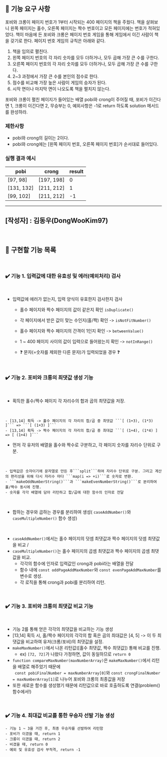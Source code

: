 ## 🚀 기능 요구 사항

포비와 크롱이 페이지 번호가 1부터 시작되는 400 페이지의 책을 주웠다. 책을 살펴보니 왼쪽 페이지는 홀수, 오른쪽 페이지는 짝수 번호이고 모든 페이지에는 번호가 적혀있었다. 책이 마음에 든 포비와 크롱은 페이지 번호 게임을 통해 게임에서 이긴 사람이 책을 갖기로 한다. 페이지 번호 게임의 규칙은 아래와 같다.

1. 책을 임의로 펼친다.
2. 왼쪽 페이지 번호의 각 자리 숫자를 모두 더하거나, 모두 곱해 가장 큰 수를 구한다.
3. 오른쪽 페이지 번호의 각 자리 숫자를 모두 더하거나, 모두 곱해 가장 큰 수를 구한다.
4. 2~3 과정에서 가장 큰 수를 본인의 점수로 한다.
5. 점수를 비교해 가장 높은 사람이 게임의 승자가 된다.
6. 시작 면이나 마지막 면이 나오도록 책을 펼치지 않는다.

포비와 크롱이 펼친 페이지가 들어있는 배열 pobi와 crong이 주어질 때, 포비가 이긴다면 1, 크롱이 이긴다면 2, 무승부는 0, 예외사항은 -1로 return 하도록 solution 메서드를 완성하라.

### 제한사항

- pobi와 crong의 길이는 2이다.
- pobi와 crong에는 [왼쪽 페이지 번호, 오른쪽 페이지 번호]가 순서대로 들어있다.

### 실행 결과 예시

| pobi       | crong      | result |
| ---------- | ---------- | ------ |
| [97, 98]   | [197, 198] | 0      |
| [131, 132] | [211, 212] | 1      |
| [99, 102]  | [211, 212] | -1     |

------------------------------
## [작성자] : 김동우(DongWooKim97)
</br> 

## 📝 구현할 기능 목록
</br> 

### ✔️ 기능 1. 입력값에 대한 유효성 및 에러(예외처리) 검사
<br>

  - 입력값에 에러가 없는지, 입력 양식이 유효한지 검사한지 검사  

	  - 홀수 페이지와 짝수 페이지의 값이 같은지 확인 ```isDuplicate()```<br>

	  - 각 페이지에서 받은 값이 맞는 수인지(홀/짝) 확인 -> ```isNotFitNumber()```<br>

	  - 홀수 페이지와 짝수 페이지의 간격이 1인지 확인 -> ```betweenValue()```<br>

	  - 1 ~ 400 페이지 사이의 값이 입력으로 들어왔는지 확인 -> ```notInRange()```<br>
    - ❓ 문자(=숫자를 제외한 다른 문자)가 입력되었을 경우 ❓ 
    
</br>
	

### ✔️ 기능 2. 포비와 크롱의 최댓값 생성 기능
<br>

- 획득한 홀수/짝수 페이지 각 자리수의 합과 곱의 최댓값을 저장.
<br>

    - [13,14] 획득 -> 홀수 페이지의 각 자리의 합/곱 중 최댓값 ```[ (1+3), (1*3) ]``` => ```[ (1+3) ]```
    - [13,14] 획득 -> 짝수 페이지의 각 자리의 합/곱 중 최대값 ```[ (1+4), (1*4) ] => [ (1+4) ]```

- 먼저 각 유저의 배열을 홀수와 짝수로 구분하고, 각 페이지 숫자를 자리수 단위로 구분.
<br>

	- 입력값은 숫자이기에 문자열로 만든 후```split```하여 자리수 단위로 구분. 그리고 계산의 편리성을 위해 다시 자리수 마다 ```map(i => +i)```로 숫자로 변환.
	- ```makeOddNumberString()```과 ```makeEvenNumberString()```로 분리하여 홀/짝수 동시에 진행.
	- 숫자를 각각 배열에 담아 리턴하고 합/곱에 대한 함수의 인자로 전달

<br>

	
- 합하는 경우와 곱하는 경우를 분리하여 생성( ```caseAddNumber()```와 ```caseMultipleNumber()``` 함수 생성)
<br>

  - ```caseAddNumber()```에서는 홀수 페이지의 덧셈 최댓값과 짝수 페이지의 덧셈 최댓값을 비교 /
  - ```caseMultipleNumber()```는 홀수 페이지의 곱셈 최댓값과 짝수 페이지의 곱셈 최댓값을 비교.
    - 각각의 함수에 인자로 입력값인 crong과 pobi라는 배열을 전달 
    - 함수 내에 ```const oddPageAddMaxNumber```와 ```const evenPageAddMaxNumber```를 변수로 생성.
    - 각 로직을 통해 crong과 pobi를 분리하여 리턴.

<br>


### ✔️ 기능 3. 포비와 크롱의 최댓값 비교 기능
<br>

- 기능 2를 통해 얻은 각각의 최댓값을 비교하는 기능 생성
- [13,14] 획득 시, 홀/짝수 페이지의 각각의 합 혹은 곱의 최대값은 [4, 5] -> 이 두 최댓값을 비교하여 유저(크롱/포비)의 최댓값을 설정. 
- ```makeMaxNumber()```에서 나온 리턴값([홀수 최댓값, 짝수 최댓값]) 통해 비교를 진행.
	- ex) ```[72, 72]```가 나왔다 가정하면, 값이 동일하므로 ```return 0```
- ```function compareMaxNumber(maxNumberArray)```은 ```makeMaxNumber()```에서 리턴을 배열로 해주었기 때문에 </br> 
	``` const pobiFinalNumber = maxNumberArray[0]```와 ```const crongFinalNumber = maxNumberArray[1]```로 나누어 포비와 크롱의 최종값을 저장
- 또한 새로운 함수를 생성했기 때문에 리턴값으로 바로 호출하도록 연결(problem()함수에서!)

</br>
	

### ✔️ 기능 4. 최대값 비교를 통한 우승자 선발 기능 생성
	- 기능 1 ~ 3을 거친 후, 최종 우승자를 선발하여 리턴함
	- 포비가 이겼을 때, return 1
	- 크롱이 이겼을 때, return 2
	- 비겼을 때, return 0
	- 예외 및 유효성 검사 부적격, return -1

